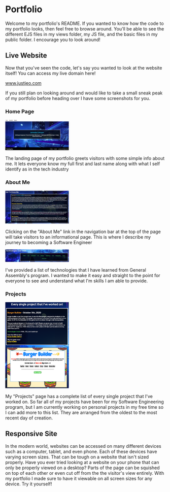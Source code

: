 # Portfolio

Welcome to my portfolio's README. If you wanted to know how the code to my portfolio looks, then feel free to browse around. You'll be able to see the different EJS files in my views folder, my JS file, and the basic files in my public folder. I encourage you to look around!

## Live Website

Now that you've seen the code, let's say you wanted to look at the website itself! You can access my live domain here!

www.justjeo.com

If you still plan on looking around and would like to take a small sneak peak of my portfolio before heading over I have some screenshots for you.

### Home Page
<img src = "public/images/Landing.png" width = "200" />

The landing page of my portfolio greets visitors with some simple info about me. It lets everyone know my full first and last name along with what I self identify as in the tech industry

### About Me
<img src = "public/images/GetToKnowMe.png" width = "200" />

Clicking on the "About Me" link in the navigation bar at the top of the page will take visitors to an informational page. This is where I describe my journey to becoming a Software Engineer


<img src = "public/images/Technologies.png" width = "200" />

I've provided a list of technologies that I have learned from General Assembly's program. I wanted to make it easy and straight to the point for everyone to see and understand what I'm skills I am able to provide.

### Projects
<img src = "public/images/Projects.png" width = "200" />

My "Projects" page has a complete list of every single project that I've worked on. So far all of my projects have been for my Software Engineering program, but I am currently working on personal projects in my free time so I can add more to this list. They are arranged from the oldest to the most recent day of creation.

## Responsive Site

In the modern world, websites can be accessed on many different devices such as a computer, tablet, and even phone. Each of these devices have varying screen sizes. That can be tough on a website that isn't sized properly. Have you ever tried looking at a website on your phone that can only be properly viewed on a desktop? Parts of the page can be squished on top of each other or even cut off from the the visitor's view entirely. With my portfolio I made sure to have it viewable on all screen sizes for any device. Try it yourself!